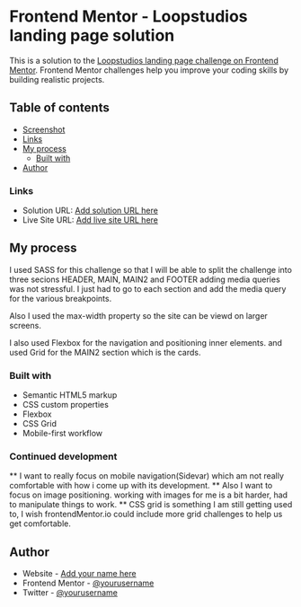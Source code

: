 # Frontend Mentor - Loopstudios landing page solution

This is a solution to the [Loopstudios landing page challenge on Frontend Mentor](https://www.frontendmentor.io/challenges/loopstudios-landing-page-N88J5Onjw). Frontend Mentor challenges help you improve your coding skills by building realistic projects. 

## Table of contents

  - [Screenshot](#screenshot)
  - [Links](#links)
- [My process](#my-process)
  - [Built with](#built-with)
- [Author](#author)


### Links

- Solution URL: [Add solution URL here](https://your-solution-url.com)
- Live Site URL: [Add live site URL here](https://your-live-site-url.com)

## My process
I used SASS for this challenge so that I will be able to split the challenge into three secions HEADER, MAIN, MAIN2 and FOOTER adding media queries was not stressful. I just had to go to each section and add the media query for the various breakpoints.

Also I used the max-width property so the site can be viewd on larger screens.

I also used Flexbox for the navigation and positioning inner elements.
and used Grid for the MAIN2 section which is the cards.


### Built with

- Semantic HTML5 markup
- CSS custom properties
- Flexbox
- CSS Grid
- Mobile-first workflow


### Continued development

** I want to really focus on mobile navigation(Sidevar) which am not really comfortable with how i come up with its development.
** Also I want to focus on image positioning. working with images for me is a bit harder, had to manipulate things to work.
** CSS grid is something I am still getting used to, I wish frontendMentor.io could include more grid challenges to help us get comfortable.

## Author

- Website - [Add your name here](https://www.your-site.com)
- Frontend Mentor - [@yourusername](https://www.frontendmentor.io/profile/yourusername)
- Twitter - [@yourusername](https://www.twitter.com/yourusername)

